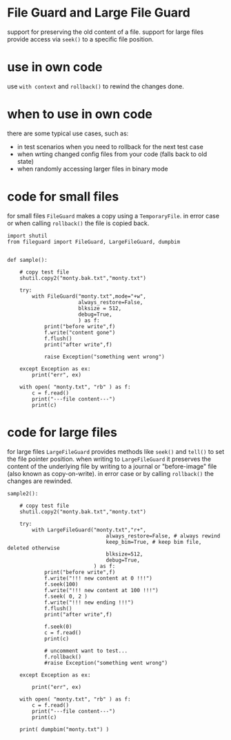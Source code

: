 
# File Guard and Large File Guard

support for preserving the old content of a file.
support for large files provide access via `seek()` to a specific file position.

# use in own code

use `with context` and `rollback()` to rewind the changes done.

# when to use in own code

there are some typical use cases, such as:
- in test scenarios when you need to rollback for the next test case
- when wrting changed config files from your code (falls back to old state)
- when randomly accessing larger files in binary mode


# code for small files

for small files `FileGuard` makes a copy using a `TemporaryFile`.
in error case or when calling `rollback()` the file is copied back.


    import shutil
    from fileguard import FileGuard, LargeFileGuard, dumpbim


    def sample():
        
        # copy test file
        shutil.copy2("monty.bak.txt","monty.txt")

        try:
            with FileGuard("monty.txt",mode="+w",
                           always_restore=False,
                           blksize = 512,
                           debug=True,
                           ) as f:
                print("before write",f)
                f.write("content gone")
                f.flush()
                print("after write",f)
                
                raise Exception("something went wrong")
            
        except Exception as ex:
            print("err", ex)

        with open( "monty.txt", "rb" ) as f:
            c = f.read()
            print("---file content---")
            print(c)


# code for large files

for large files `LargeFileGuard` provides methods like `seek()` and `tell()`
to set the file pointer position. when writing to `LargeFileGuard` it preserves
the content of the underlying file by writing to a journal or "before-image"
file (also known as copy-on-write).
in error case or by calling `rollback()` the changes are rewinded.


    sample2():
        
        # copy test file
        shutil.copy2("monty.bak.txt","monty.txt")

        try:
            with LargeFileGuard("monty.txt","r+",
                                    always_restore=False, # always rewind
                                    keep_bim=True, # keep bim file, deleted otherwise
                                    blksize=512,
                                    debug=True,
                                ) as f:
                print("before write",f)
                f.write("!!! new content at 0 !!!")
                f.seek(100)
                f.write("!!! new content at 100 !!!")
                f.seek( 0, 2 )
                f.write("!!! new ending !!!")
                f.flush()
                print("after write",f)
                
                f.seek(0)
                c = f.read()
                print(c)
                
                # uncomment want to test...
                f.rollback()
                #raise Exception("something went wrong")
            
        except Exception as ex:
            
            print("err", ex)

        with open( "monty.txt", "rb" ) as f:
            c = f.read()
            print("---file content---")
            print(c)

        print( dumpbim("monty.txt") )



